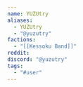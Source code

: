 ```yaml
---
name: YUZUtry
aliases:
  - YUZUtry
  - "@yuzutry"
factions:
  - "[[Kessoku Band]]"
reddit: 
discord: "@yuzutry"
tags:
  - "#user"
---
```

